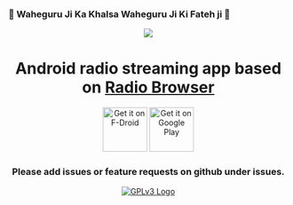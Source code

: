### 🙏 Waheguru Ji Ka Khalsa Waheguru Ji Ki Fateh ji 🙏

<div align=center><img src="https://user-images.githubusercontent.com/38007519/39290477-e1bac174-4959-11e8-9229-836355a74a7c.png"/></div>

# <div align=center>Android radio streaming app based on <a href="http://www.radio-browser.info" target="_blank">Radio Browser</a></div>

<div align=center><a href="https://f-droid.org/repository/browse/?fdid=net.programmierecke.radiodroid2" target="_blank">
<img src="https://f-droid.org/badge/get-it-on.png" alt="Get it on F-Droid" height="80"/></a>
<a href="https://play.google.com/store/apps/details?id=net.programmierecke.radiodroid2" target="_blank">
<img src="https://play.google.com/intl/en_us/badges/images/generic/en-play-badge.png" alt="Get it on Google Play" height="80"/></a></div>

### <div align=center>Please add issues or feature requests on github under issues.</div>

<div align=center><a href="http://www.gnu.org/licenses/gpl-3.0.html" target="_blank">
<img src="http://www.gnu.org/graphics/gplv3-with-text-84x42.png" alt="GPLv3 Logo"/></a></div>
